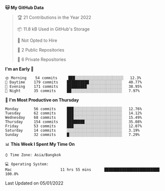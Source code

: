 <!--START_SECTION:waka-->
**🐱 My GitHub Data** 

> 🏆 21 Contributions in the Year 2022
 > 
> 📦 11.8 kB Used in GitHub's Storage 
 > 
> 🚫 Not Opted to Hire
 > 
> 📜 2 Public Repositories 
 > 
> 🔑 6 Private Repositories  
 > 
**I'm an Early 🐤** 

```text
🌞 Morning    54 commits     ███░░░░░░░░░░░░░░░░░░░░░░   12.3% 
🌆 Daytime    179 commits    ██████████░░░░░░░░░░░░░░░   40.77% 
🌃 Evening    171 commits    █████████░░░░░░░░░░░░░░░░   38.95% 
🌙 Night      35 commits     ██░░░░░░░░░░░░░░░░░░░░░░░   7.97%

```
📅 **I'm Most Productive on Thursday** 

```text
Monday       56 commits     ███░░░░░░░░░░░░░░░░░░░░░░   12.76% 
Tuesday      62 commits     ███░░░░░░░░░░░░░░░░░░░░░░   14.12% 
Wednesday    68 commits     ███░░░░░░░░░░░░░░░░░░░░░░   15.49% 
Thursday     154 commits    ████████░░░░░░░░░░░░░░░░░   35.08% 
Friday       53 commits     ███░░░░░░░░░░░░░░░░░░░░░░   12.07% 
Saturday     14 commits     ░░░░░░░░░░░░░░░░░░░░░░░░░   3.19% 
Sunday       32 commits     █░░░░░░░░░░░░░░░░░░░░░░░░   7.29%

```


📊 **This Week I Spent My Time On** 

```text
⌚︎ Time Zone: Asia/Bangkok

💻 Operating System: 
Mac                      11 hrs 55 mins      █████████████████████████   100.0%

```


 Last Updated on 05/01/2022
<!--END_SECTION:waka-->